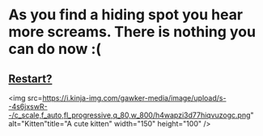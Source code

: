 # As you find a hiding spot you hear more screams. There is nothing you can do now :( 

## [Restart?](../../../README.md)

<img src=https://i.kinja-img.com/gawker-media/image/upload/s--4s6jxswR--/c_scale,f_auto,fl_progressive,q_80,w_800/h4wapzi3d77hiqvuzogc.png" alt="Kitten"title="A cute kitten" width="150" height="100" />
